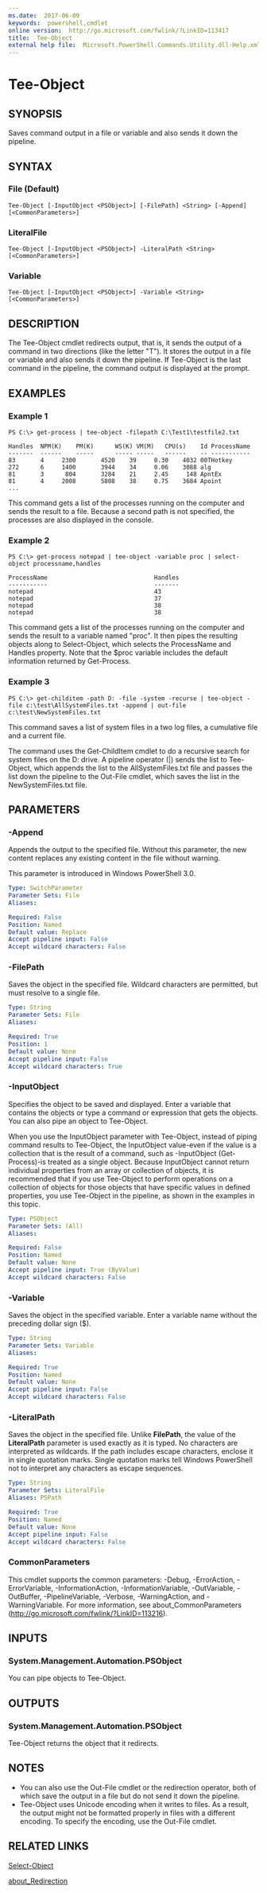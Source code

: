 ```yaml
---
ms.date:  2017-06-09
keywords:  powershell,cmdlet
online version:  http://go.microsoft.com/fwlink/?LinkID=113417
title:  Tee-Object
external help file:  Microsoft.PowerShell.Commands.Utility.dll-Help.xml
---
```


# Tee-Object
## SYNOPSIS
Saves command output in a file or variable and also sends it down the pipeline.
## SYNTAX

### File (Default)
```
Tee-Object [-InputObject <PSObject>] [-FilePath] <String> [-Append] [<CommonParameters>]
```

### LiteralFile
```
Tee-Object [-InputObject <PSObject>] -LiteralPath <String> [<CommonParameters>]
```

### Variable
```
Tee-Object [-InputObject <PSObject>] -Variable <String> [<CommonParameters>]
```

## DESCRIPTION
The Tee-Object cmdlet redirects output, that is, it sends the output of a command in two directions (like the letter "T").
It stores the output in a file or variable and also sends it down the pipeline.
If Tee-Object is the last command in the pipeline, the command output is displayed at the prompt.
## EXAMPLES

### Example 1
```
PS C:\> get-process | tee-object -filepath C:\Test1\testfile2.txt

Handles  NPM(K)    PM(K)      WS(K) VM(M)   CPU(s)    Id ProcessName
-------  ------    -----      ----- -----   ------    -- -----------
83       4     2300       4520    39     0.30    4032 00THotkey
272      6     1400       3944    34     0.06    3088 alg
81       3      804       3284    21     2.45     148 ApntEx
81       4     2008       5808    38     0.75    3684 Apoint
...
```

This command gets a list of the processes running on the computer and sends the result to a file.
Because a second path is not specified, the processes are also displayed in the console.
### Example 2
```
PS C:\> get-process notepad | tee-object -variable proc | select-object processname,handles

ProcessName                              Handles
-----------                              -------
notepad                                  43
notepad                                  37
notepad                                  38
notepad                                  38
```

This command gets a list of the processes running on the computer and sends the result to a variable named "proc".
It then pipes the resulting objects along to Select-Object, which selects the ProcessName and Handles property.
Note that the $proc variable includes the default information returned by Get-Process.
### Example 3
```
PS C:\> get-childitem -path D: -file -system -recurse | tee-object -file c:\test\AllSystemFiles.txt -append | out-file c:\test\NewSystemFiles.txt
```

This command saves a list of system files in a two log files, a cumulative file and a current file.

The command uses the Get-ChildItem cmdlet to do a recursive search for system files on the D: drive.
A pipeline operator (|) sends the list to Tee-Object, which appends the list to the AllSystemFiles.txt file and passes the list down the pipeline to the Out-File cmdlet, which saves the list in the NewSystemFiles.txt file.
## PARAMETERS

### -Append
Appends the output to the specified file.
Without this parameter, the new content replaces any existing content in the file without warning.

This parameter is introduced in Windows PowerShell 3.0.

```yaml
Type: SwitchParameter
Parameter Sets: File
Aliases: 

Required: False
Position: Named
Default value: Replace
Accept pipeline input: False
Accept wildcard characters: False
```

### -FilePath
Saves the object in the specified file.
Wildcard characters are permitted, but must resolve to a single file.

```yaml
Type: String
Parameter Sets: File
Aliases: 

Required: True
Position: 1
Default value: None
Accept pipeline input: False
Accept wildcard characters: True
```

### -InputObject
Specifies the object to be saved and displayed.
Enter a variable that contains the objects or type a command or expression that gets the objects.
You can also pipe an object to Tee-Object.

When you use the InputObject parameter with Tee-Object, instead of piping command results to Tee-Object, the InputObject value-even if the value is a collection that is the result of a command, such as -InputObject (Get-Process)-is treated as a single object.
Because InputObject cannot return individual properties from an array or collection of objects, it is recommended that if you use Tee-Object to perform operations on a collection of objects for those objects that have specific values in defined properties, you use Tee-Object in the pipeline, as shown in the examples in this topic.

```yaml
Type: PSObject
Parameter Sets: (All)
Aliases: 

Required: False
Position: Named
Default value: None
Accept pipeline input: True (ByValue)
Accept wildcard characters: False
```

### -Variable
Saves the object in the specified variable.
Enter a variable name without the preceding dollar sign ($).

```yaml
Type: String
Parameter Sets: Variable
Aliases: 

Required: True
Position: Named
Default value: None
Accept pipeline input: False
Accept wildcard characters: False
```

### -LiteralPath
Saves the object in the specified file.
Unlike **FilePath**, the value of the **LiteralPath** parameter is used exactly as it is typed.
No characters are interpreted as wildcards.
If the path includes escape characters, enclose it in single quotation marks.
Single quotation marks tell Windows PowerShell not to interpret any characters as escape sequences.

```yaml
Type: String
Parameter Sets: LiteralFile
Aliases: PSPath

Required: True
Position: Named
Default value: None
Accept pipeline input: False
Accept wildcard characters: False
```

### CommonParameters
This cmdlet supports the common parameters: -Debug, -ErrorAction, -ErrorVariable, -InformationAction, -InformationVariable, -OutVariable, -OutBuffer, -PipelineVariable, -Verbose, -WarningAction, and -WarningVariable. For more information, see about_CommonParameters (http://go.microsoft.com/fwlink/?LinkID=113216).
## INPUTS

### System.Management.Automation.PSObject
You can pipe objects to Tee-Object.
## OUTPUTS

### System.Management.Automation.PSObject
Tee-Object returns the object that it redirects.
## NOTES
* You can also use the Out-File cmdlet or the redirection operator, both of which save the output in a file but do not send it down the pipeline.
* Tee-Object uses Unicode encoding when it writes to files. As a result, the output might not be formatted properly in files with a different encoding. To specify the encoding, use the Out-File cmdlet.
## RELATED LINKS

[Select-Object](Select-Object.md)

[about_Redirection](../Microsoft.PowerShell.Core/About/about_Redirection.md)

